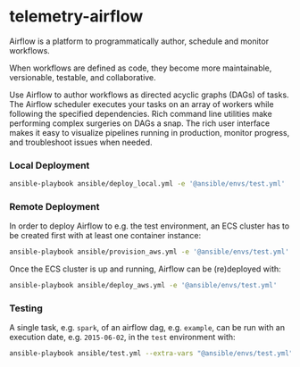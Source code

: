 # telemetry-airflow
Airflow is a platform to programmatically author, schedule and monitor workflows.

When workflows are defined as code, they become more maintainable, versionable, testable, and collaborative.

Use Airflow to author workflows as directed acyclic graphs (DAGs) of tasks. The Airflow scheduler executes your tasks on an array of workers while following the specified dependencies. Rich command line utilities make performing complex surgeries on DAGs a snap. The rich user interface makes it easy to visualize pipelines running in production, monitor progress, and troubleshoot issues when needed.

### Local Deployment

```bash
ansible-playbook ansible/deploy_local.yml -e '@ansible/envs/test.yml'
```

### Remote Deployment

In order to deploy Airflow to e.g. the test environment, an ECS cluster has to be created first with at least one container instance:
```bash
ansible-playbook ansible/provision_aws.yml -e '@ansible/envs/test.yml'
```

Once the ECS cluster is up and running, Airflow can be (re)deployed with:
```bash
ansible-playbook ansible/deploy_aws.yml -e '@ansible/envs/test.yml'
```

### Testing

A single task, e.g. `spark`, of an airflow dag, e.g. `example`, can be run with an execution date, e.g. `2015-06-02`, in the `test` environment with:
```bash
ansible-playbook ansible/test.yml --extra-vars "@ansible/envs/test.yml" --extra-vars "dag=example task=spark date=2015-06-02"
```
